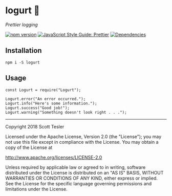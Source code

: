 # logurt 🍦

_Prettier logging_

[![npm version](https://badge.fury.io/js/logurt.svg)](https://badge.fury.io/js/logurt)
[![JavaScript Style Guide: Prettier](https://img.shields.io/badge/code%20style-prettier-ff69b4.svg?style=flat)](https://github.com/prettier/prettier "Prettier")
[![Dependencies](https://david-dm.org/scotttesler/logurt.svg)](https://david-dm.org/scotttesler/logurt "Dependencies")

## Installation

`npm i -S logurt`

## Usage

```
const Logurt = require("Logurt");

Logurt.error("An error occurred.");
Logurt.info("Here's some information.");
Logurt.success("Good job!");
Logurt.warning("Something doesn't look right . . .");
```

---

Copyright 2018 Scott Tesler

Licensed under the Apache License, Version 2.0 (the "License");
you may not use this file except in compliance with the License.
You may obtain a copy of the License at

http://www.apache.org/licenses/LICENSE-2.0

Unless required by applicable law or agreed to in writing, software
distributed under the License is distributed on an "AS IS" BASIS,
WITHOUT WARRANTIES OR CONDITIONS OF ANY KIND, either express or implied.
See the License for the specific language governing permissions and
limitations under the License.

